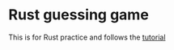 # Rust guessing game

This is for Rust practice and follows the [tutorial](doc.rust-lang.org/book/ch02-00-guessing-game-tutorial.html)

